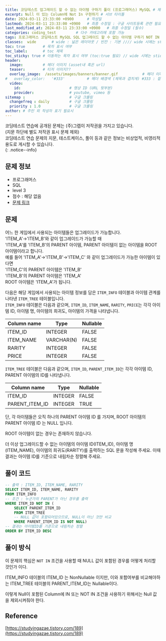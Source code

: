 ```yaml
---
title: 코딩테스트 업그레이드 할 수 없는 아이템 구하기 풀이 (프로그래머스) MySQL # 제목
excerpt: Null 이 있는 Column에 Not In 구현하기 # 서브 타이틀
date: 2024-03-11 23:33:00 +0900      # 작성일
lastmod: 2024-03-11 23:33:00 +0900   # 최종 수정일 : 구글 사이트등록 관련 필요
last_modified_at: 2024-03-11 23:33:00 +0900   # 최종 수정일 (필수)
categories: coding_test         # 다수 카테고리에 포함 가능
tags: 프로그래머스 코딩테스트 MySQL SQL 업그레이드 할 수 없는 아이템 구하기 NOT IN NULL                     # 태그 복수개 가능
classes:  wide       # wide : 넓은 레이아웃 / 빈칸 : 기본 //// wide 시에는 sticky toc 불가
toc: true        # 목차 표시 여부
toc_label:       # toc 제목
toc_sticky: true # 이동하는 목차 표시 여부 (toc:true 필요) // wide 시에는 sticky toc 불가
header: 
  image:         # 헤더 이미지 (asset내 혹은 url)
  teaser:        # 티저 이미지??
  overlay_image:  /assets/images/banners/banner.gif           # 헤더 이미지 (제목과 겹치게)
#   overlay_color:   '#333'          # 헤더 배경색 (제목과 겹치게) #333 : 짙은 회색
  video:
    id:                      # 영상 ID (URL 뒷부분)
    provider:                # youtube, vimeo 등
sitemap :                    # 구글 크롤링
  changefreq : daily         # 구글 크롤링
  priority : 1.0             # 구글 크롤링
author: # 주인 외 작성자 표기 필요시
---
```

<!--postNo: 20240311_001-->


코딩테스트 연습에 공개된 문제는 (주)그렙이 저작권을 가지고 있습니다.  
(지문 하단에 별도 저작권 표시 문제 제외)  
코딩테스트 연습 문제의 지문, 테스트케이스, 풀이 등과 같은 정보는 비상업적, 비영리적 용도로 게시할 수 있습니다.  
{: .notice--info}  

## 문제 정보  

- 프로그래머스  
- SQL    
- level 3  
- 점수 : 해당 없음    
- [문제 링크](https://school.programmers.co.kr/learn/courses/30/lessons/273712)  

## 문제  

어느 한 게임에서 사용되는 아이템들은 업그레이드가 가능합니다.  
'ITEM_A'->'ITEM_B'와 같이 업그레이드가 가능할 때  
'ITEM_A'를 'ITEM_B'의 PARENT 아이템, PARENT 아이템이 없는 아이템을 ROOT 아이템이라고 합니다.  
예를 들어 'ITEM_A'->'ITEM_B'->'ITEM_C' 와 같이 업그레이드가 가능한 아이템이 있다면  
'ITEM_C'의 PARENT 아이템은 'ITEM_B'  
'ITEM_B'의 PARENT 아이템은 'ITEM_A'  
ROOT 아이템은 'ITEM_A'가 됩니다.  

다음은 해당 게임에서 사용되는 아이템 정보를 담은 `ITEM_INFO` 테이블과 아이템 관계를 나타낸 `ITEM_TREE` 테이블입니다.  
`ITEM_INFO` 테이블은 다음과 같으며, `ITEM_ID`, `ITEM_NAME`, `RARITY`, `PRICE`는 각각 아이템 ID, 아이템 명, 아이템의 희귀도, 아이템의 가격을 나타냅니다.  

| Column name | Type | Nullable |
| --- | --- | --- |
| ITEM_ID | INTEGER | FALSE |
| ITEM_NAME | VARCHAR(N) | FALSE |
| RARITY | INTEGER | FALSE |
| PRICE | INTEGER | FALSE |

`ITEM_TREE` 테이블은 다음과 같으며, `ITEM_ID`, `PARENT_ITEM_ID`는 각각 아이템 ID, PARENT 아이템의 ID를 나타냅니다.  

| Column name | Type | Nullable |
| --- | --- | --- |
| ITEM_ID | INTEGER | FALSE |
| PARENT_ITEM_ID | INTEGER | TRUE |

단, 각 아이템들은 오직 하나의 PARENT 아이템 ID 를 가지며, ROOT 아이템의 PARENT 아이템 ID 는 NULL 입니다.  

ROOT 아이템이 없는 경우는 존재하지 않습니다.  

더 이상 업그레이드할 수 없는 아이템의 아이템 ID(ITEM_ID), 아이템 명(ITEM_NAME), 아이템의 희귀도(RARITY)를 출력하는 SQL 문을 작성해 주세요. 이때 결과는 아이템 ID를 기준으로 내림차순 정렬해 주세요.  


## 풀이 코드  


```sql
-- 출력 : ITEM_ID, ITEM_NAME, RARITY
SELECT ITEM_ID, ITEM_NAME, RARITY
FROM ITEM_INFO
-- 조건 : 누군가의 PARENT가 아닌 경우를 출력
WHERE ITEM_ID NOT IN (
    SELECT PARENT_ITEM_ID
    FROM ITEM_TREE
    -- NULL 값이 포함되어있으므로, NULL이 아닌 것만 비교
    WHERE PARENT_ITEM_ID IS NOT NULL)
-- 결과는 아이템ID를 기준으로 내림차순 정렬
ORDER BY ITEM_ID DESC
```


## 풀이 방식  

이 문제의 핵심은 `NOT IN` 조건을 사용할 때 NULL 값이 포함된 경우를 어떻게 처리할 것인가 이다.  

ITEM_INFO 테이블의 ITEM_ID 는 NonNullable 이지만, 이와 포함여부를 비교해야하는 ITEM_TREE 테이블의 PARENT_ITEM_ID는 Nullable이다.  

이렇게 Null이 포함된 Column에 IN 또는 NOT IN 조건을 사용하기 위해서는 Null 값을 제외시켜줘야 한다.  


## Reference  

[https://studyingazae.tistory.com/189](https://studyingazae.tistory.com/189)  